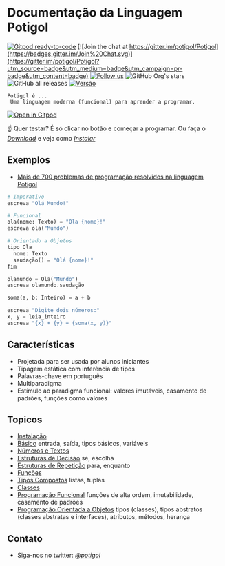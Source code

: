 # Documentação da Linguagem Potigol
[![Gitpod ready-to-code](https://img.shields.io/badge/Gitpod-ready--to--code-blue?logo=gitpod)](https://gitpod.io/#https://github.com/potigol/gitpod)
[![Join the chat at https://gitter.im/potigol/Potigol](https://badges.gitter.im/Join%20Chat.svg)](https://gitter.im/potigol/Potigol?utm_source=badge&utm_medium=badge&utm_campaign=pr-badge&utm_content=badge)
[![Follow us](https://img.shields.io/twitter/follow/potigol.svg?style=social)](http://twitter.com/potigol)
![GitHub Org's stars](https://img.shields.io/github/stars/potigol?style=social)
![GitHub all releases](https://img.shields.io/github/downloads/potigol/potigol/total)
[![Versão](https://img.shields.io/badge/Versão-1.0-green)](https://github.com/potigol/Potigol/releases)

<!--a href="hacktoberfest"><img src="https://hacktoberfest.digitalocean.com/_nuxt/img/logo-hacktoberfest-full.f42e3b1.svg" width=250></a-->

<!-- [![Open in Gitpod](https://gitpod.io/button/open-in-gitpod.svg)](https://gitpod.io#https://github.com/potigol/gitpod) -->

<!-- [![IFRN](logo_ifrn_40.png)](https://www.ifrn.edu.br) -->

```tip
Potigol é ...
 Uma linguagem moderna (funcional) para aprender a programar.
```

[![Open in Gitpod](https://gitpod.io/button/open-in-gitpod.svg)](https://gitpod.io/#https://github.com/potigol/potigol-image)

:point_up: Quer testar? É só clicar no botão e começar a programar. Ou 
faça o *[Download](https://github.com/potigol/Potigol/releases)* e veja como *[Instalar](https://github.com/potigol/Potigol#como-usar)*

## Exemplos

 - [Mais de 700 problemas de programação resolvidos na linguagem Potigol](https://potigol.github.io/beecrowd/)


```python
# Imperativo
escreva "Olá Mundo!"

# Funcional
ola(nome: Texto) = "Ola {nome}!"
escreva ola("Mundo")

# Orientado a Objetos
tipo Ola
  nome: Texto
  saudação() = "Olá {nome}!"
fim

olamundo = Ola("Mundo")
escreva olamundo.saudação
```

```python
soma(a, b: Inteiro) = a + b

escreva "Digite dois números:"
x, y = leia_inteiro
escreva "{x} + {y} = {soma(x, y)}"
```

## Características
 * Projetada para ser usada por alunos iniciantes
 * Tipagem estática com inferência de tipos
 * Palavras-chave em português
 * Multiparadigma
 * Estímulo ao paradigma funcional: valores imutáveis, casamento de padrões, funções como valores

## Topicos

 * [Instalação](instalacao)
 * [Básico](basico) entrada, saída, tipos básicos, variáveis
 * [Números e Textos](numeros_textos)
 * [Estruturas de Decisao](estruturas/decisao) se, escolha
 * [Estruturas de Repetição](estruturas/repeticao) para, enquanto
 * [Funções](funcoes)
 * [Tipos Compostos](lista_tupla) listas, tuplas
 * [Classes](tipos)
 * [Programação Funcional](funcional) funções de alta ordem, imutabilidade, casamento de padrões
 * [Programação Orientada a Objetos](objetos) tipos (classes), tipos abstratos (classes abstratas e interfaces), atributos, métodos, herança  

## Contato

 - Siga-nos no twitter: *[@potigol](https://twitter.com/potigol)*
